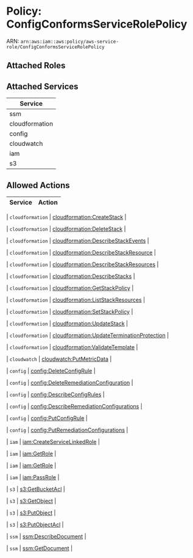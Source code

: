 # Policy: ConfigConformsServiceRolePolicy

ARN: `arn:aws:iam::aws:policy/aws-service-role/ConfigConformsServiceRolePolicy`

## Attached Roles

## Attached Services

| Service |
|---------|
| ssm |
| cloudformation |
| config |
| cloudwatch |
| iam |
| s3 |

## Allowed Actions

| Service | Action |
|:-------:|--------|

| `cloudformation` | [cloudformation:CreateStack](../actions.md#cloudformation:createstack) |

| `cloudformation` | [cloudformation:DeleteStack](../actions.md#cloudformation:deletestack) |

| `cloudformation` | [cloudformation:DescribeStackEvents](../actions.md#cloudformation:describestackevents) |

| `cloudformation` | [cloudformation:DescribeStackResource](../actions.md#cloudformation:describestackresource) |

| `cloudformation` | [cloudformation:DescribeStackResources](../actions.md#cloudformation:describestackresources) |

| `cloudformation` | [cloudformation:DescribeStacks](../actions.md#cloudformation:describestacks) |

| `cloudformation` | [cloudformation:GetStackPolicy](../actions.md#cloudformation:getstackpolicy) |

| `cloudformation` | [cloudformation:ListStackResources](../actions.md#cloudformation:liststackresources) |

| `cloudformation` | [cloudformation:SetStackPolicy](../actions.md#cloudformation:setstackpolicy) |

| `cloudformation` | [cloudformation:UpdateStack](../actions.md#cloudformation:updatestack) |

| `cloudformation` | [cloudformation:UpdateTerminationProtection](../actions.md#cloudformation:updateterminationprotection) |

| `cloudformation` | [cloudformation:ValidateTemplate](../actions.md#cloudformation:validatetemplate) |

| `cloudwatch` | [cloudwatch:PutMetricData](../actions.md#cloudwatch:putmetricdata) |

| `config` | [config:DeleteConfigRule](../actions.md#config:deleteconfigrule) |

| `config` | [config:DeleteRemediationConfiguration](../actions.md#config:deleteremediationconfiguration) |

| `config` | [config:DescribeConfigRules](../actions.md#config:describeconfigrules) |

| `config` | [config:DescribeRemediationConfigurations](../actions.md#config:describeremediationconfigurations) |

| `config` | [config:PutConfigRule](../actions.md#config:putconfigrule) |

| `config` | [config:PutRemediationConfigurations](../actions.md#config:putremediationconfigurations) |

| `iam` | [iam:CreateServiceLinkedRole](../actions.md#iam:createservicelinkedrole) |

| `iam` | [iam:GetRole](../actions.md#iam:getrole) |

| `iam` | [iam:GetRole](../actions.md#iam:getrole) |

| `iam` | [iam:PassRole](../actions.md#iam:passrole) |

| `s3` | [s3:GetBucketAcl](../actions.md#s3:getbucketacl) |

| `s3` | [s3:GetObject](../actions.md#s3:getobject) |

| `s3` | [s3:PutObject](../actions.md#s3:putobject) |

| `s3` | [s3:PutObjectAcl](../actions.md#s3:putobjectacl) |

| `ssm` | [ssm:DescribeDocument](../actions.md#ssm:describedocument) |

| `ssm` | [ssm:GetDocument](../actions.md#ssm:getdocument) |
